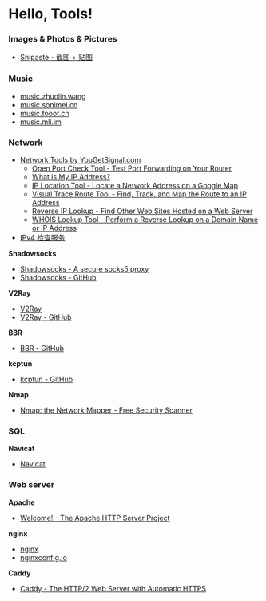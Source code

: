 # Hello, Tools!

### Images & Photos & Pictures

* [Snipaste - 截图 + 贴图](https://zh.snipaste.com/)

### Music

* [music.zhuolin.wang](http://music.zhuolin.wang/)
* [music.sonimei.cn](http://music.sonimei.cn/)
* [music.fooor.cn](http://music.fooor.cn/)
* [music.mli.im](https://music.mli.im/music.web)

### Network

* [Network Tools by YouGetSignal.com](https://www.yougetsignal.com/)
    * [Open Port Check Tool - Test Port Forwarding on Your Router](https://www.yougetsignal.com/tools/open-ports/)
    * [What is My IP Address?](https://www.yougetsignal.com/what-is-my-ip-address/)
    * [IP Location Tool - Locate a Network Address on a Google Map](https://www.yougetsignal.com/tools/network-location/)
    * [Visual Trace Route Tool - Find, Track, and Map the Route to an IP Address](https://www.yougetsignal.com/tools/visual-tracert/)
    * [Reverse IP Lookup - Find Other Web Sites Hosted on a Web Server](https://www.yougetsignal.com/tools/web-sites-on-web-server/)
    * [WHOIS Lookup Tool - Perform a Reverse Lookup on a Domain Name or IP Address](https://www.yougetsignal.com/tools/whois-lookup/)
* [IPv4 检查服务](https://ipcheck.need.sh/)

**Shadowsocks**

* [Shadowsocks - A secure socks5 proxy](https://shadowsocks.org/)
* [Shadowsocks - GitHub](https://github.com/shadowsocks/shadowsocks)

**V2Ray**

* [V2Ray](https://www.v2ray.com/)
* [V2Ray - GitHub](https://github.com/v2ray/v2ray-core)

**BBR**

* [BBR - GitHub](https://github.com/google/bbr)

**kcptun**

* [kcptun - GitHub](https://github.com/xtaci/kcptun)

**Nmap**

* [Nmap: the Network Mapper - Free Security Scanner](https://nmap.org/)

### SQL

**Navicat**

* [Navicat](https://www.navicat.com.cn/)

### Web server

**Apache**

* [Welcome! - The Apache HTTP Server Project](https://httpd.apache.org/)

**nginx**

* [nginx](https://nginx.org/en/)
* [nginxconfig.io](https://nginxconfig.io/)

**Caddy**

* [Caddy - The HTTP/2 Web Server with Automatic HTTPS](https://caddyserver.com/)
